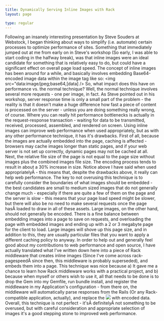 ```yaml
---
title: Dynamically Serving Inline Images with Rack
layout: page

type: regular
---
```


Following an insanely interesting presentation by Steve Souders at Webstock, I
began thinking about ways to simplify (i.e. automate) certain processes to
optimize performance of sites. Something that immediately jumped out at me from
early on in Steve's workshop (So early, I was able to start coding in the
halfway break), was that inline images were an ideal candidate for something
that is relatively easy to do, but could have a significant effect on overall
page load speed.
The concept of inline images has been around for a while, and basically
involves embedding Base64-encoded image data within the image tag like so:
<img src="data:image/jpeg;base64,[data] />
So, what impact does this have on performance vs. the normal technique?
Well, the normal technique involves several more requests - one per image, in
fact. As Steve pointed out in his workshop, server response time is only a
small part of the problem - the reality is that it doesn't make a huge
difference how fast a piece of content is processed on the server - unless you
are doing something really wrong, of course. Where you can really hit
performance bottlenecks is actually in the request-response transaction -
waiting for data to be transmitted, received, processed, assembled, and
rendered on screen.
Using inline images can improve web performance when used appropriately, but as
with any other performance technique, it has it's drawbacks. First of all,
because the images are actually embedded into the page, caching is affected -
browsers may cache images longer than static pages, and if your web server is
not set up correctly, dynamic pages may not be cached at all. Next, the
relative file size of the page is not equal to the page size without images
plus the combined images file size. The encoding process tends to result in
about a 30% increase in size.
Notice above I have said when used appropriatelyÂ - this means that, despite
the drawbacks above, it really can help web performance. The key to not
overusing this technique is to carefully consider the boundaries of what images
should be embedded - the best candidates are small to medium sized images that
do not generally change much - especially if there are quite a few of them on
the page and the server is slow - this means that your page load speed might be
slower, but there will also be no need to make several requests once the page
hasÂ loaded to draw in all of these assets. Large images, on the other hand,
should not generally be encoded. There is a fine balance between embedding
images into a page to save on requests, and overloading the page with embedded
images and ending up with a 2 or 3 megabyte page for the client to load. Large
images will shove up this page size, and in addition to this, they are usually
particular files that you want to apply a different caching policy to anyway.
In order to help out and generally feel good about my contributions to web
performance and open source, I have actually translated what I've written down
here into a piece of Rack middleware that creates inline images (Since I've
come across rack-pagespeedÂ since then, this middleware is probably
superseded), and embeds them into a page. This technique was nice because a) It
gave me a chance to learn how Rack middleware works with a practical project,
and b) because when myself or others wish to use it, all that needs to be done
is to drop the Gem into my Gemfile, run bundle install, and register the
middleware in my Application's configuration - from there on, the middleware
will automatically parse responses from the Rails (Or any Rack-compatible
application, actually), and replace the <img src="file.jpg"> with encoded data.
Overall, this technique is not perfect - it'sÂ definitelyÂ not something to be
overused, but with careful consideration and appropriate selection of images
it's a good stepping stone to improved web performance.

